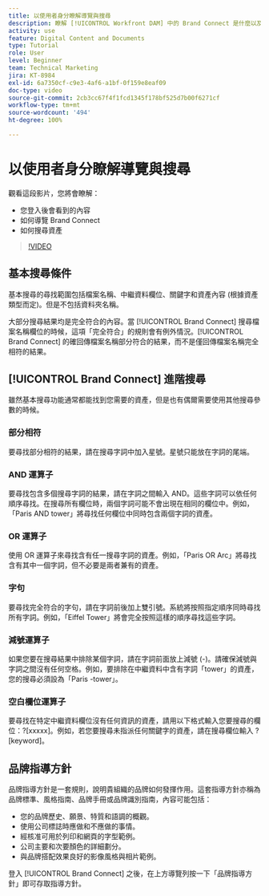 ```yaml
---
title: 以使用者身分瞭解導覽與搜尋
description: 瞭解 [!UICONTROL Workfront DAM] 中的 Brand Connect 是什麼以及如何進行導覽。
activity: use
feature: Digital Content and Documents
type: Tutorial
role: User
level: Beginner
team: Technical Marketing
jira: KT-8984
exl-id: 6a7350cf-c9e3-4af6-a1bf-0f159e8eaf09
doc-type: video
source-git-commit: 2cb3cc67f4f1fcd1345f178bf525d7b00f6271cf
workflow-type: tm+mt
source-wordcount: '494'
ht-degree: 100%

---
```


# 以使用者身分瞭解導覽與搜尋

觀看這段影片，您將會瞭解：

* 您登入後會看到的內容
* 如何導覽 Brand Connect
* 如何搜尋資產

>[!VIDEO](https://video.tv.adobe.com/v/335246/?quality=12&learn=on)

## 基本搜尋條件

基本搜尋的尋找範圍包括檔案名稱、中繼資料欄位、關鍵字和資產內容 (根據資產類型而定)。但是不包括資料夾名稱。

大部分搜尋結果均是完全符合的內容。當 [!UICONTROL Brand Connect] 搜尋檔案名稱欄位的時候，這項「完全符合」的規則會有例外情況。[!UICONTROL Brand Connect] 的確回傳檔案名稱部分符合的結果，而不是僅回傳檔案名稱完全相符的結果。

## [!UICONTROL Brand Connect] 進階搜尋

雖然基本搜尋功能通常都能找到您需要的資產，但是也有偶爾需要使用其他搜尋參數的時候。

### 部分相符

要尋找部分相符的結果，請在搜尋字詞中加入星號。星號只能放在字詞的尾端。

### AND 運算子

要尋找包含多個搜尋字詞的結果，請在字詞之間輸入 AND。這些字詞可以依任何順序尋找。在搜尋所有欄位時，兩個字詞可能不會出現在相同的欄位中。例如，「Paris AND tower」將尋找任何欄位中同時包含兩個字詞的資產。

### OR 運算子

使用 OR 運算子來尋找含有任一搜尋字詞的資產。例如，「Paris OR Arc」將尋找含有其中一個字詞，但不必要是兩者兼有的資產。

### 字句

要尋找完全符合的字句，請在字詞前後加上雙引號。系統將按照指定順序同時尋找所有字詞。例如，「Eiffel Tower」將會完全按照這樣的順序尋找這些字詞。

### 減號運算子

如果您要在搜尋結果中排除某個字詞，請在字詞前面放上減號 (-)。請確保減號與字詞之間沒有任何空格。例如，要排除在中繼資料中含有字詞「tower」的資產，您的搜尋必須設為「Paris -tower」。

### 空白欄位運算子

要尋找在特定中繼資料欄位沒有任何資訊的資產，請用以下格式輸入您要搜尋的欄位：?[xxxxx]。例如，若您要搜尋未指派任何關鍵字的資產，請在搜尋欄位輸入 ?[keyword]。

## 品牌指導方針

品牌指導方針是一套規則，說明貴組織的品牌如何發揮作用。這套指導方針亦稱為品牌標準、風格指南、品牌手冊或品牌識別指南，內容可能包括：

* 您的品牌歷史、願景、特質和語調的概觀。
* 使用公司標誌時應做和不應做的事情。
* 經核准可用於列印和網頁的字型範例。
* 公司主要和次要顏色的詳細劃分。
* 與品牌搭配效果良好的影像風格與相片範例。

登入 [!UICONTROL Brand Connect] 之後，在上方導覽列按一下「品牌指導方針」即可存取指導方針。
